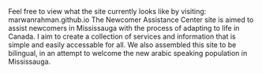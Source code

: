 Feel free to view what the site currently looks like by visiting: marwanrahman.github.io
The Newcomer Assistance Center site is aimed to assist newcomers in Mississauga with the process of adapting to life in Canada. I aim to create a collection of services and information that is simple and easily accessable for all. We also assembled this site to be bilingual, in an attempt to welcome the new arabic speaking population in Mississauga.
